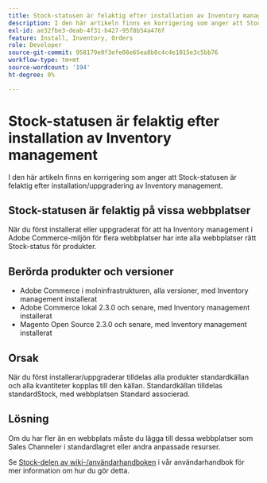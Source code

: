 ```yaml
---
title: Stock-statusen är felaktig efter installation av Inventory management
description: I den här artikeln finns en korrigering som anger att Stock-statusen är felaktig efter installation/uppgradering av Inventory management.
exl-id: ae32fbe3-deab-4f31-b427-95f8b54a476f
feature: Install, Inventory, Orders
role: Developer
source-git-commit: 958179e0f3efe08e65ea8b0c4c4e1015e3c5bb76
workflow-type: tm+mt
source-wordcount: '194'
ht-degree: 0%

---
```


# Stock-statusen är felaktig efter installation av Inventory management

I den här artikeln finns en korrigering som anger att Stock-statusen är felaktig efter installation/uppgradering av Inventory management.

## Stock-statusen är felaktig på vissa webbplatser

När du först installerat eller uppgraderat för att ha Inventory management i Adobe Commerce-miljön för flera webbplatser har inte alla webbplatser rätt Stock-status för produkter.

## Berörda produkter och versioner

* Adobe Commerce i molninfrastrukturen, alla versioner, med Inventory management installerat
* Adobe Commerce lokal 2.3.0 och senare, med Inventory management installerat
* Magento Open Source 2.3.0 och senare, med Inventory management installerat

## Orsak

När du först installerar/uppgraderar tilldelas alla produkter standardkällan och alla kvantiteter kopplas till den källan. Standardkällan tilldelas standardStock, med webbplatsen Standard associerad.

## Lösning

Om du har fler än en webbplats måste du lägga till dessa webbplatser som Sales Channeler i standardlagret eller andra anpassade resurser.

Se [Stock-delen av wiki-/användarhandboken](https://docs.magento.com/m2/ce/user_guide/catalog/inventory-stock.html) i vår användarhandbok för mer information om hur du gör detta.
